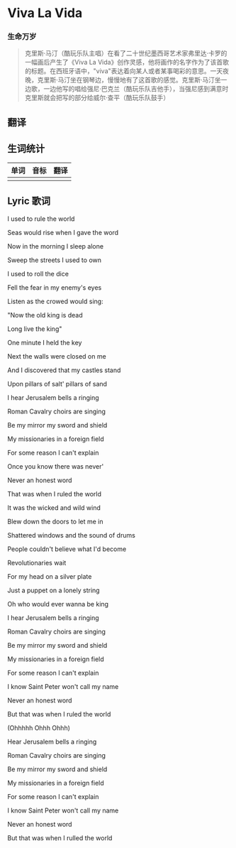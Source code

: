 # Viva La Vida
### 生命万岁
>克里斯·马汀（酷玩乐队主唱）在看了二十世纪墨西哥艺术家弗里达·卡罗的一幅画后产生了《Viva La Vida》创作灵感，他将画作的名字作为了该首歌的标题。在西班牙语中，"viva"表达着向某人或者某事喝彩的意思。一天夜晚，克里斯·马汀坐在钢琴边，慢慢地有了这首歌的感觉。克里斯·马汀坐一边歌，一边他写的唱给强尼·巴克兰（酷玩乐队吉他手），当强尼感到满意时克里斯就会把写的部分给威尔·查平（酷玩乐队鼓手）

## 翻译

## 生词统计
| 单词 | 音标 | 翻译 |
|-|-|-|
|  |  |  |

## Lyric 歌词
I used to rule the world

Seas would rise when I gave the word

Now in the morning I sleep alone

Sweep the streets I used to own

I used to roll the dice

Fell the fear in my enemy's eyes

Listen as the crowed would sing:

"Now the old king is dead

Long live the king"

One minute I held the key

Next the walls were closed on me

And I discovered that my castles stand

Upon pillars of salt' pillars of sand

I hear Jerusalem bells a ringing

Roman Cavalry choirs are singing

Be my mirror my sword and shield

My missionaries in a foreign field

For some reason I can't explain

Once you know there was never'

Never an honest word

That was when I ruled the world

It was the wicked and wild wind

Blew down the doors to let me in

Shattered windows and the sound of drums

People couldn't believe what I'd become

Revolutionaries wait

For my head on a silver plate

Just a puppet on a lonely string

Oh who would ever wanna be king

I hear Jerusalem bells a ringing

Roman Cavalry choirs are singing

Be my mirror my sword and shield

My missionaries in a foreign field

For some reason I can't explain

I know Saint Peter won't call my name

Never an honest word

But that was when I ruled the world

(Ohhhhh Ohhh Ohhh)

Hear Jerusalem bells a ringing

Roman Cavalry choirs are singing

Be my mirror my sword and shield

My missionaries in a foreign field

For some reason I can't explain

I know Saint Peter won't call my name

Never an honest word

But that was when I rulled the world

<src-rtyAudio :src="'https://rtyresourcesmusic.github.io/Coldplay/Viva La Vida.mp3'"></src-rtyAudio>